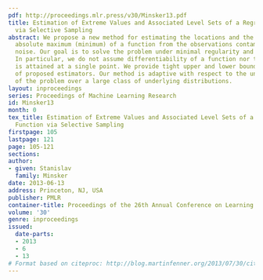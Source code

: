 ```yaml
---
pdf: http://proceedings.mlr.press/v30/Minsker13.pdf
title: Estimation of Extreme Values and Associated Level Sets of a Regression Function
  via Selective Sampling
abstract: We propose a new method for estimating the locations and the value of an
  absolute maximum (minimum) of a function from the observations contaminated by random
  noise. Our goal is to solve the problem under minimal regularity and shape constraints.
  In particular, we do not assume differentiability of a function nor that its maximum
  is attained at a single point. We provide tight upper and lower bounds for the performance
  of proposed estimators. Our method is adaptive with respect to the unknown parameters
  of the problem over a large class of underlying distributions.
layout: inproceedings
series: Proceedings of Machine Learning Research
id: Minsker13
month: 0
tex_title: Estimation of Extreme Values and Associated Level Sets of a Regression
  Function via Selective Sampling
firstpage: 105
lastpage: 121
page: 105-121
sections: 
author:
- given: Stanislav
  family: Minsker
date: 2013-06-13
address: Princeton, NJ, USA
publisher: PMLR
container-title: Proceedings of the 26th Annual Conference on Learning Theory
volume: '30'
genre: inproceedings
issued:
  date-parts:
  - 2013
  - 6
  - 13
# Format based on citeproc: http://blog.martinfenner.org/2013/07/30/citeproc-yaml-for-bibliographies/
---
```

